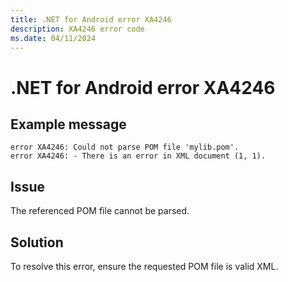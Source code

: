```yaml
---
title: .NET for Android error XA4246
description: XA4246 error code
ms.date: 04/11/2024
---
```

# .NET for Android error XA4246

## Example message

```
error XA4246: Could not parse POM file 'mylib.pom'.
error XA4246: - There is an error in XML document (1, 1).
```

## Issue

The referenced POM file cannot be parsed.

## Solution

To resolve this error, ensure the requested POM file is valid XML.
